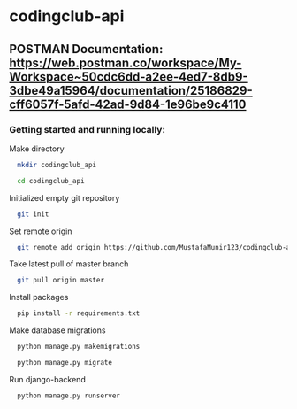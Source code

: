 
# codingclub-api

## POSTMAN Documentation: https://web.postman.co/workspace/My-Workspace~50cdc6dd-a2ee-4ed7-8db9-3dbe49a15964/documentation/25186829-cff6057f-5afd-42ad-9d84-1e96be9c4110

### Getting started and running locally:


Make directory
```bash
  mkdir codingclub_api
```
```bash
  cd codingclub_api
```

Initialized empty git repository
```bash
  git init
```

Set remote origin
```bash
  git remote add origin https://github.com/MustafaMunir123/codingclub-api.git
```

Take latest pull of master branch
```bash
  git pull origin master
```

Install packages
```bash
  pip install -r requirements.txt
```
Make database migrations
```bash
  python manage.py makemigrations
```
```bash
  python manage.py migrate
```

Run django-backend
```bash
  python manage.py runserver
```
